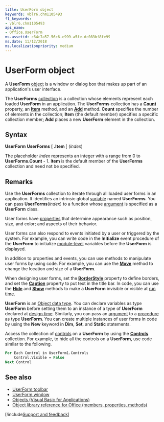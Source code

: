 ```yaml
---
title: UserForm object
keywords: vblr6.chm1105493
f1_keywords:
- vblr6.chm1105493
api_name:
- Office.UserForm
ms.assetid: c64c7a57-56c6-e999-a5fe-dc083bf8fe99
ms.date: 11/12/2018
ms.localizationpriority: medium
---
```


# UserForm object

A **UserForm** [object](../../Glossary/vbe-glossary.md#object) is a window or dialog box that makes up part of an application's user interface.

The **UserForms** [collection](../../Glossary/vbe-glossary.md#collection) is a collection whose elements represent each loaded **UserForm** in an application. The **UserForms** collection has a **[Count](count-property-visual-basic-for-applications.md)** property, an **[Item](item-method-visual-basic-for-applications.md)** method, and an **[Add](add-method-visual-basic-for-applications.md)** method. **Count** specifies the number of elements in the collection; **Item** (the default member) specifies a specific collection member; **Add** places a new **UserForm** element in the collection.

## Syntax

**UserForm** **UserForms** [ **.Item** ] (_index_)

The placeholder _index_ represents an integer with a range from 0 to **UserForms.Count** - 1. **Item** is the default member of the **UserForms** collection and need not be specified.

## Remarks

Use the **UserForms** collection to iterate through all loaded user forms in an application. It identifies an intrinsic global [variable](../../Glossary/vbe-glossary.md#variable) named **UserForms**. You can pass **UserForms**(_index_) to a function whose [argument](../../Glossary/vbe-glossary.md#argument) is specified as a **UserForm** class.

User forms have [properties](../../Glossary/vbe-glossary.md#property) that determine appearance such as position, size, and color; and aspects of their behavior.

User forms can also respond to events initiated by a user or triggered by the system. For example, you can write code in the **Initialize** event procedure of the **UserForm** to initialize [module-level](../../Glossary/vbe-glossary.md#module-level) variables before the **UserForm** is displayed.

In addition to properties and events, you can use methods to manipulate user forms by using code. For example, you can use the **[Move](move-method-filesystemobject-object.md)** method to change the location and size of a **UserForm**.

When designing user forms, set the **[BorderStyle](borderstyle-property.md)** property to define borders, and set the **[Caption](caption-propert-microsoft-forms.md)** property to put text in the title bar. In code, you can use the **[Hide](hide-method.md)** and **[Show](show-method.md)** methods to make a **UserForm** invisible or visible at [run time](../../Glossary/vbe-glossary.md#run-time).

**UserForm** is an [Object data type](../../Glossary/vbe-glossary.md#object-data-type). You can declare variables as type **UserForm** before setting them to an instance of a type of **UserForm** declared at [design time](../../Glossary/vbe-glossary.md#design-time). Similarly, you can pass an [argument](../../Glossary/vbe-glossary.md#argument) to a [procedure](../../Glossary/vbe-glossary.md#procedure) as type **UserForm**. You can create multiple instances of user forms in code by using the **New** keyword in **Dim**, **Set**, and **Static** statements.

Access the collection of [controls](../../Glossary/vbe-glossary.md#control) on a **UserForm** by using the **[Controls](controls-collection-microsoft-forms.md)** collection. For example, to hide all the controls on a **UserForm**, use code similar to the following.

```vb
For Each Control in UserForm1.Controls
    Control.Visible = False
Next Control

```


## See also

- [UserForm toolbar](userform-command-bar.md)
- [UserForm window](userform-window.md)
- [Objects (Visual Basic for Applications)](../objects-visual-basic-for-applications.md)
- [Object library reference for Office (members, properties, methods)](../../../api/overview/library-reference/reference-object-library-reference-for-office.md)

[!include[Support and feedback](~/includes/feedback-boilerplate.md)]
